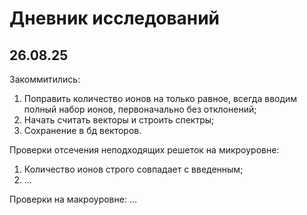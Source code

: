 # Дневник исследований

## 26.08.25

Закоммитились:
1. Поправить количество ионов на только равное, всегда вводим полный набор ионов, первоначально без отклонений;
2. Начать считать векторы и строить спектры;
3. Сохранение в бд векторов.

Проверки отсечения неподходящих решеток на микроуровне:
1. Количество ионов строго совпадает с введенным;
2. ...

Проверки на макроуровне:
...
